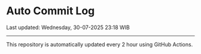 # Auto Commit Log

Last updated: Wednesday, 30-07-2025 23:18 WIB

---

This repository is automatically updated every 2 hour using GitHub Actions.
